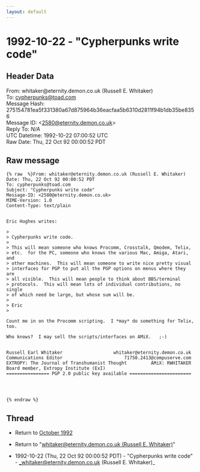 ```yaml
---
layout: default
---
```


# 1992-10-22 - "Cypherpunks write code"

## Header Data

From: whitaker<span>@</span>eternity.demon.co.uk (Russell E. Whitaker)<br>
To: cypherpunks@toad.com<br>
Message Hash: 275154781ea5f331380a67d875964b36eacfaa5b6310d2811f94b1db35be8356<br>
Message ID: \<2580@eternity.demon.co.uk\><br>
Reply To: _N/A_<br>
UTC Datetime: 1992-10-22 07:00:52 UTC<br>
Raw Date: Thu, 22 Oct 92 00:00:52 PDT<br>

## Raw message

```
{% raw  %}From: whitaker@eternity.demon.co.uk (Russell E. Whitaker)
Date: Thu, 22 Oct 92 00:00:52 PDT
To: cypherpunks@toad.com
Subject: "Cypherpunks write code"
Message-ID: <2580@eternity.demon.co.uk>
MIME-Version: 1.0
Content-Type: text/plain


Eric Hughes writes:

> 
> Cypherpunks write code.
> 
> This will mean someone who knows Procomm, Crosstalk, Qmodem, Telix,
> etc.  for the PC, someone who knows the various Mac, Amiga, Atari, and
> other machines.  This will mean someone to write nice pretty visual
> interfaces for PGP to put all the PGP options on menus where they are
> all visible.  This will mean people to think about BBS/terminal
> protocols.  This will mean lots of individual contributions, no single
> of which need be large, but whose sum will be.
> 
> Eric
> 

Count me in on the Procomm scripting.  I *may* do something for Telix,
too.

Who knows?  I may sell the scripts/interfaces on AMiX.   ;-)


Russell Earl Whitaker                   whitaker@eternity.demon.co.uk
Communications Editor                       71750.2413@compuserve.com
EXTROPY: The Journal of Transhumanist Thought         AMiX: RWHITAKER
Board member, Extropy Institute (ExI)
================ PGP 2.0 public key available =======================




{% endraw %}
```

## Thread

+ Return to [October 1992](/archive/1992/10)

+ Return to "[whitaker<span>@</span>eternity.demon.co.uk (Russell E. Whitaker)](/author/whitaker_at_eternity_demon_co_uk_russell_e_whitaker_)"

+ 1992-10-22 (Thu, 22 Oct 92 00:00:52 PDT) - "Cypherpunks write code" - _whitaker@eternity.demon.co.uk (Russell E. Whitaker)_

